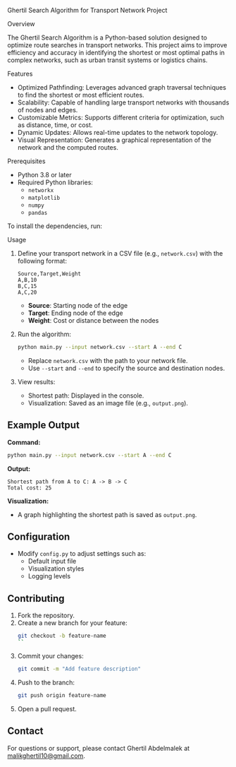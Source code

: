 Ghertil Search Algorithm for Transport Network Project

Overview

The Ghertil Search Algorithm is a Python-based solution designed to optimize route searches in transport networks. This project aims to improve efficiency and accuracy in identifying the shortest or most optimal paths in complex networks, such as urban transit systems or logistics chains.

Features

- Optimized Pathfinding: Leverages advanced graph traversal techniques to find the shortest or most efficient routes.
- Scalability: Capable of handling large transport networks with thousands of nodes and edges.
- Customizable Metrics: Supports different criteria for optimization, such as distance, time, or cost.
- Dynamic Updates: Allows real-time updates to the network topology.
- Visual Representation: Generates a graphical representation of the network and the computed routes.

 Prerequisites

- Python 3.8 or later
- Required Python libraries:
  - `networkx`
  - `matplotlib`
  - `numpy`
  - `pandas`

To install the dependencies, run:



Usage

1. Define your transport network in a CSV file (e.g., `network.csv`) with the following format:

   ```csv
   Source,Target,Weight
   A,B,10
   B,C,15
   A,C,20
   ```

   - **Source**: Starting node of the edge
   - **Target**: Ending node of the edge
   - **Weight**: Cost or distance between the nodes

2. Run the algorithm:

   ```bash
   python main.py --input network.csv --start A --end C
   ```

   - Replace `network.csv` with the path to your network file.
   - Use `--start` and `--end` to specify the source and destination nodes.

3. View results:

   - Shortest path: Displayed in the console.
   - Visualization: Saved as an image file (e.g., `output.png`).

## Example Output

**Command:**

```bash
python main.py --input network.csv --start A --end C
```

**Output:**

```
Shortest path from A to C: A -> B -> C
Total cost: 25
```

**Visualization:**

- A graph highlighting the shortest path is saved as `output.png`.

## Configuration

- Modify `config.py` to adjust settings such as:
  - Default input file
  - Visualization styles
  - Logging levels

## Contributing

1. Fork the repository.
2. Create a new branch for your feature:
   ```bash
   git checkout -b feature-name
   ``
3. Commit your changes:
   ```bash
   git commit -m "Add feature description"
   ```
4. Push to the branch:
   ```bash
   git push origin feature-name
   ```
5. Open a pull request.

##

## Contact

For questions or support, please contact Ghertil Abdelmalek at [malikghertil10@gmail.com](mailto\:malikghertil10@gmail.com).

